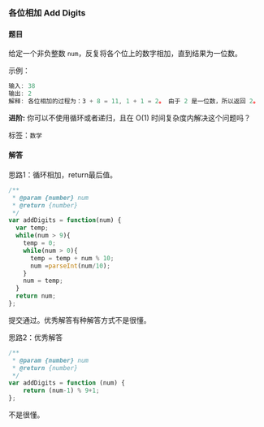 ### 各位相加 Add Digits 

#### 题目

给定一个非负整数 `num`，反复将各个位上的数字相加，直到结果为一位数。 

示例：

```javascript
输入: 38
输出: 2 
解释: 各位相加的过程为：3 + 8 = 11, 1 + 1 = 2。 由于 2 是一位数，所以返回 2。
```

**进阶:** 你可以不使用循环或者递归，且在 O(1) 时间复杂度内解决这个问题吗？ 

标签：`数学`

#### 解答

思路1：循环相加，return最后值。

```javascript
/**
 * @param {number} num
 * @return {number}
 */
var addDigits = function(num) {
  var temp;
  while(num > 9){
    temp = 0;
    while(num > 0){
      temp = temp + num % 10;
      num =parseInt(num/10);
    }
    num = temp;
  }
  return num;
};
```

提交通过。优秀解答有种解答方式不是很懂。

思路2：优秀解答

```javascript
/**
 * @param {number} num
 * @return {number}
 */
var addDigits = function (num) {
    return (num-1) % 9+1;
};
```

不是很懂。